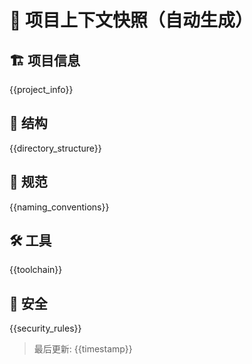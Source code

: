 # 📂 项目上下文快照（自动生成）

## 🏗️ 项目信息
{{project_info}}

## 📁 结构
{{directory_structure}}

## 🧩 规范
{{naming_conventions}}

## 🛠️ 工具
{{toolchain}}

## 🔐 安全
{{security_rules}}

> 最后更新: {{timestamp}}
